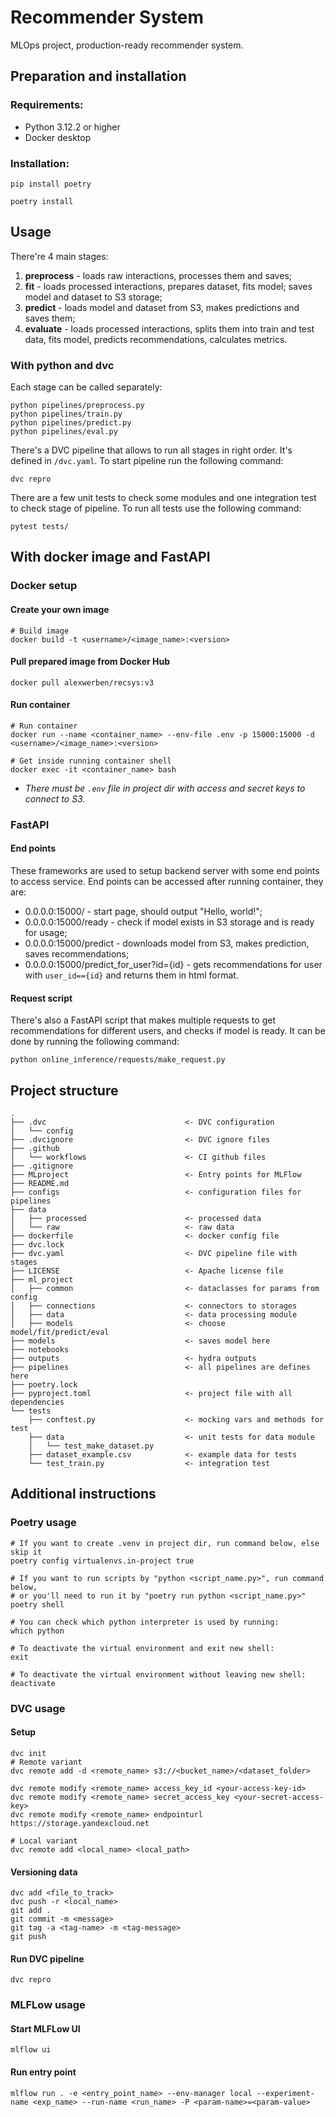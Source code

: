 # Recommender System
MLOps project, production-ready recommender system.

## Preparation and installation
### Requirements:

- Python 3.12.2 or higher
- Docker desktop

### Installation:
```
pip install poetry

poetry install
```

## Usage
There're 4 main stages: 
1. **preprocess** - loads raw interactions, processes them and saves;
2. **fit** - loads processed interactions, prepares dataset, fits model; saves model and dataset to S3 storage;
3. **predict** - loads model and dataset from S3, makes predictions and saves them;
4. **evaluate** - loads processed interactions, splits them into train and test data, fits model, predicts recommendations, calculates metrics.


### With python and dvc
Each stage can be called separately:
```
python pipelines/preprocess.py
python pipelines/train.py
python pipelines/predict.py
python pipelines/eval.py
```

There's a DVC pipeline that allows to run all stages in right order. It's defined in `/dvc.yaml`. To start pipeline run the following command:
```
dvc repro
```

There are a few unit tests to check some modules and one integration test to check stage of pipeline. To run all tests use the following command:
```
pytest tests/
```

## With docker image and FastAPI

### Docker setup
#### Create your own image
```
# Build image
docker build -t <username>/<image_name>:<version>
```

#### Pull prepared image from Docker Hub
```
docker pull alexwerben/recsys:v3
```

#### Run container

```
# Run container
docker run --name <container_name> --env-file .env -p 15000:15000 -d <username>/<image_name>:<version>

# Get inside running container shell
docker exec -it <container_name> bash
```
- *There must be `.env` file in project dir with access and secret keys to connect to S3.*

### FastAPI

#### End points
These frameworks are used to setup backend server with some end points to access service. End points can be accessed after running container, they are:

- 0.0.0.0:15000/ - start page, should output "Hello, world!";
- 0.0.0.0:15000/ready - check if model exists in S3 storage and is ready for usage;
- 0.0.0.0:15000/predict - downloads model from S3, makes prediction, saves recommendations;
- 0.0.0.0:15000/predict_for_user?id={id} - gets recommendations for user with `user_id=={id}` and returns them in html format.

#### Request script

There's also a FastAPI script that makes multiple requests to get recommendations for different users, and checks if model is ready. It can be done by running the following command:
```
python online_inference/requests/make_request.py
```

## Project structure
```
.
├── .dvc                               <- DVC configuration
│   └── config
├── .dvcignore                         <- DVC ignore files
├── .github
│   └── workflows                      <- CI github files
├── .gitignore
├── MLproject                          <- Entry points for MLFlow
├── README.md
├── configs                            <- configuration files for pipelines
├── data
│   ├── processed                      <- processed data
│   └── raw                            <- raw data
├── dockerfile                         <- docker config file
├── dvc.lock
├── dvc.yaml                           <- DVC pipeline file with stages
├── LICENSE                            <- Apache license file
├── ml_project
│   ├── common                         <- dataclasses for params from config
│   ├── connections                    <- connectors to storages
│   ├── data                           <- data processing module
│   ├── models                         <- choose model/fit/predict/eval
├── models                             <- saves model here
├── notebooks                           
├── outputs                            <- hydra outputs
├── pipelines                          <- all pipelines are defines here
├── poetry.lock
├── pyproject.toml                     <- project file with all dependencies
└── tests
    ├── conftest.py                    <- mocking vars and methods for test
    ├── data                           <- unit tests for data module
    │   └── test_make_dataset.py
    ├── dataset_example.csv            <- example data for tests
    └── test_train.py                  <- integration test
```

## Additional instructions

### Poetry usage
```
# If you want to create .venv in project dir, run command below, else skip it
poetry config virtualenvs.in-project true

# If you want to run scripts by "python <script_name.py>", run command below,
# or you'll need to run it by "poetry run python <script_name.py>"
poetry shell

# You can check which python interpreter is used by running:
which python

# To deactivate the virtual environment and exit new shell:
exit

# To deactivate the virtual environment without leaving new shell:
deactivate
```

### DVC usage

#### Setup
```
dvc init
# Remote variant
dvc remote add -d <remote_name> s3://<bucket_name>/<dataset_folder>

dvc remote modify <remote_name> access_key_id <your-access-key-id>
dvc remote modify <remote_name> secret_access_key <your-secret-access-key>
dvc remote modify <remote_name> endpointurl https://storage.yandexcloud.net

# Local variant
dvc remote add <local_name> <local_path>
```

#### Versioning data
```
dvc add <file_to_track>
dvc push -r <local_name>
git add .
git commit -m <message>
git tag -a <tag-name> -m <tag-message>
git push
```

#### Run DVC pipeline
```
dvc repro
```

### MLFLow usage

#### Start MLFLow UI

```
mlflow ui
```

#### Run entry point

```
mlflow run . -e <entry_point_name> --env-manager local --experiment-name <exp_name> --run-name <run_name> -P <param-name>=<param-value>
```
